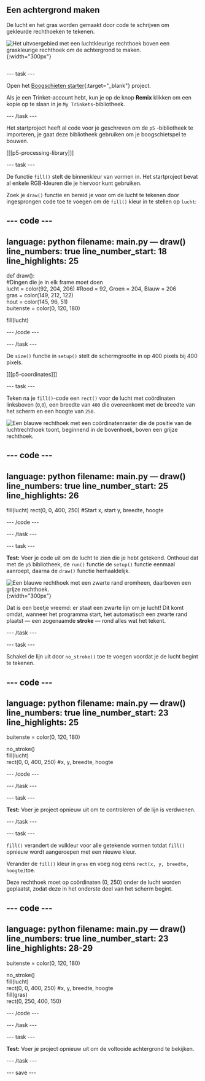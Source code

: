 ## Een achtergrond maken

<div style="display: flex; flex-wrap: wrap">
<div style="flex-basis: 200px; flex-grow: 1; margin-right: 15px;">
De lucht en het gras worden gemaakt door code te schrijven om gekleurde rechthoeken te tekenen.
</div>
<div>

![Het uitvoergebied met een luchtkleurige rechthoek boven een graskleurige rechthoek om de achtergrond te maken.](images/background.png){:width="300px"}

</div>
</div>

--- task ---

Open het [Boogschieten starter](https://trinket.io/python/ed9eefbca2){:target="_blank"} project.

Als je een Trinket-account hebt, kun je op de knop **Remix** klikken om een kopie op te slaan in je `My Trinkets`-bibliotheek.

--- /task ---

Het startproject heeft al code voor je geschreven om de `p5` -bibliotheek te importeren, je gaat deze bibliotheek gebruiken om je boogschietspel te bouwen.

[[[p5-processing-library]]]

--- task ---

De functie `fill()` stelt de binnenkleur van vormen in. Het startproject bevat al enkele RGB-kleuren die je hiervoor kunt gebruiken.

Zoek je `draw()` functie en bereid je voor om de lucht te tekenen door ingesprongen code toe te voegen om de `fill()` kleur in te stellen op `lucht`:

--- code ---
---
language: python 
filename: main.py — draw() 
line_numbers: true 
line_number_start: 18
line_highlights: 25
---

def draw():     
  #Dingen die je in elk frame moet doen     
  lucht = color(92, 204, 206) #Rood = 92, Groen = 204, Blauw = 206     
  gras = color(149, 212, 122)     
  hout = color(145, 96, 51)     
  buitenste = color(0, 120, 180)

  fill(lucht)

--- /code ---

--- /task ---

De `size()` functie in `setup()` stelt de schermgrootte in op 400 pixels bij 400 pixels.

[[[p5-coordinates]]]

--- task ---

Teken na je `fill()`-code een `rect()` voor de lucht met coördinaten linksboven (`0`,`0`), een breedte van `400` die overeenkomt met de breedte van het scherm en een hoogte van `250`.

![Een blauwe rechthoek met een coördinatenraster die de positie van de luchtrechthoek toont, beginnend in de bovenhoek, boven een grijze rechthoek.](images/sky_coords.png)

--- code ---
---
language: python 
filename: main.py — draw() 
line_numbers: true 
line_number_start: 25
line_highlights: 26
---

  fill(lucht) 
  rect(0, 0, 400, 250) #Start x, start y, breedte, hoogte

--- /code ---

--- /task ---

--- task ---

**Test:** Voer je code uit om de lucht te zien die je hebt getekend. Onthoud dat met de `p5` bibliotheek, de `run()` functie de `setup()` functie eenmaal aanroept, daarna de `draw()` functie herhaaldelijk.

![Een blauwe rechthoek met een zwarte rand eromheen, daarboven een grijze rechthoek.](images/sky_stroke.png){:width="300px"}

Dat is een beetje vreemd: er staat een zwarte lijn om je lucht! Dit komt omdat, wanneer het programma start, het automatisch een zwarte rand plaatst — een zogenaamde **stroke** — rond alles wat het tekent.

--- /task ---

--- task ---

Schakel de lijn uit door `no_stroke()` toe te voegen voordat je de lucht begint te tekenen.

--- code ---
---
language: python 
filename: main.py — draw() 
line_numbers: true 
line_number_start: 23
line_highlights: 25
---

  buitenste = color(0, 120, 180)

  no_stroke()   
  fill(lucht)   
  rect(0, 0, 400, 250) #x, y, breedte, hoogte

--- /code ---

--- /task ---

--- task ---

**Test:** Voer je project opnieuw uit om te controleren of de lijn is verdwenen.

--- /task ---

--- task ---

`fill()` verandert de vulkleur voor alle getekende vormen totdat `fill()` opnieuw wordt aangeroepen met een nieuwe kleur.

Verander de `fill()` kleur in `gras` en voeg nog eens `rect(x, y, breedte, hoogte)`toe.

Deze rechthoek moet op coördinaten (0, 250) onder de lucht worden geplaatst, zodat deze in het onderste deel van het scherm begint.

--- code ---
---
language: python 
filename: main.py — draw() 
line_numbers: true 
line_number_start: 23
line_highlights: 28-29
---

  buitenste = color(0, 120, 180)

  no_stroke()     
  fill(lucht)     
  rect(0, 0, 400, 250) #x, y, breedte, hoogte    
  fill(gras)    
  rect(0, 250, 400, 150)

--- /code ---

--- /task ---

--- task ---

**Test:** Voer je project opnieuw uit om de voltooide achtergrond te bekijken.

--- /task ---

--- save ---
